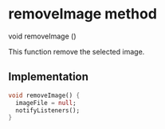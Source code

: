 


# removeImage method








void removeImage
()





<p>This function remove the selected image.</p>



## Implementation

```dart
void removeImage() {
  imageFile = null;
  notifyListeners();
}
```







